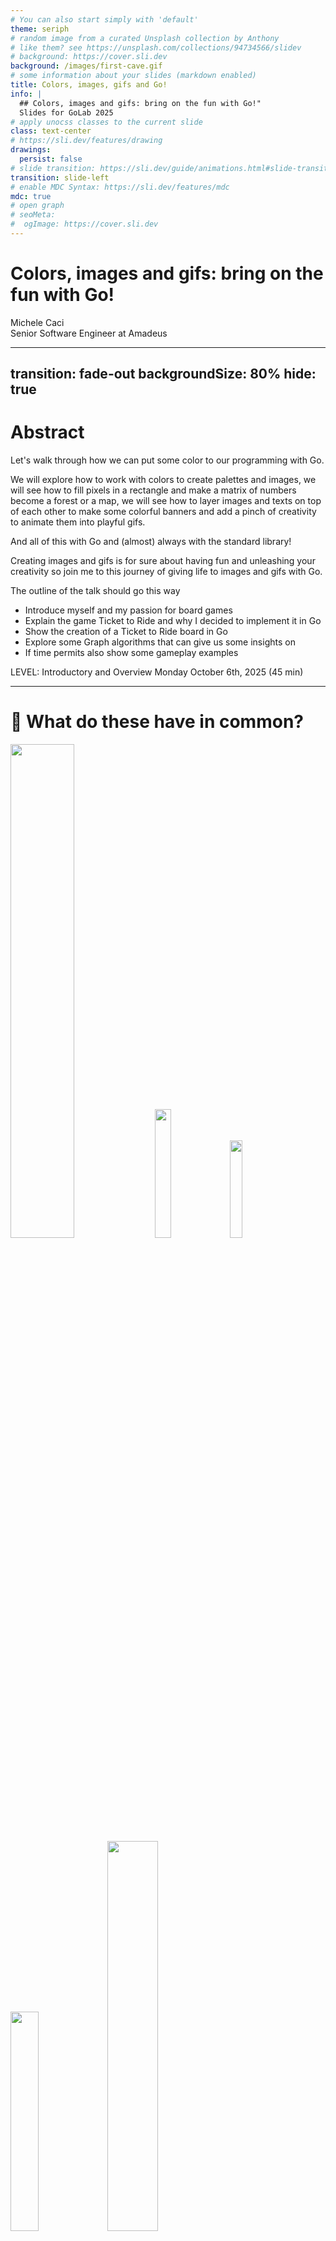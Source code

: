 ```yaml
---
# You can also start simply with 'default'
theme: seriph
# random image from a curated Unsplash collection by Anthony
# like them? see https://unsplash.com/collections/94734566/slidev
# background: https://cover.sli.dev
background: /images/first-cave.gif
# some information about your slides (markdown enabled)
title: Colors, images, gifs and Go!
info: |
  ## Colors, images and gifs: bring on the fun with Go!"
  Slides for GoLab 2025
# apply unocss classes to the current slide
class: text-center
# https://sli.dev/features/drawing
drawings:
  persist: false
# slide transition: https://sli.dev/guide/animations.html#slide-transitions
transition: slide-left
# enable MDC Syntax: https://sli.dev/features/mdc
mdc: true
# open graph
# seoMeta:
#  ogImage: https://cover.sli.dev
---
```


# Colors, images and gifs: bring on the fun with Go!

<div class="absolute bottom-10 text-left">
    <div>Michele Caci</div>
    <div>Senior Software Engineer at Amadeus</div>
    <div class="flex m-0 gap-1">
      <a href="https://github.com/mcaci" target="_blank" alt="Michele's GitHub" title="Michele's GitHub"
        class="text-xl slidev-icon-btn opacity-50 !border-none !hover:text-white">
        <carbon-logo-github />
      </a>
      <a href="https://x.com/goMicheleCaci" target="_blank" alt="Michele's X" title="Michele's X"
        class="text-xl slidev-icon-btn opacity-50 !border-none !hover:text-white">
        <carbon-logo-x />
      </a>
      <a href="https://www.linkedin.com/in/michele-caci-47770132/" target="_blank" alt="Michele's Linkedin" title="Michele's Linkedin"
        class="text-xl slidev-icon-btn opacity-50 !border-none !hover:text-white">
        <carbon-logo-linkedin />
      </a>
    </div>
</div>

---
transition: fade-out
backgroundSize: 80%
hide: true
---

# Abstract

<!-- layout: image-right -->

Let's walk through how we can put some color to our programming with Go.

We will explore how to work with colors to create palettes and images, we will see how to fill pixels in a rectangle and make a matrix of numbers become a forest or a map, we will see how to layer images and texts on top of each other to make some colorful banners and add a pinch of creativity to animate them into playful gifs.

And all of this with Go and (almost) always with the standard library!

Creating images and gifs is for sure about having fun and unleashing your creativity so join me to this journey of giving life to images and gifs with Go.

The outline of the talk should go this way

- Introduce myself and my passion for board games
- Explain the game Ticket to Ride and why I decided to implement it in Go
- Show the creation of a Ticket to Ride board in Go
- Explore some Graph algorithms that can give us some insights on
- If time permits also show some gameplay examples

LEVEL: Introductory and Overview
Monday October 6th, 2025 (45 min)

---

# 🧠 What do these have in common?

<img src="/images/actual-cave-with-sand.png" class="absolute top-25 left-20" style="width: 45%; height: auto;"/>
<img v-click="+1" src="/images/forest.png" class="absolute bottom-5 left-10" style="width: 23%; height: auto;"/>
<img v-click="+2" src="/images/bgGradient.png" class="absolute bottom-25 left-85" style="width: 20%; height: auto;"/>
<img v-click="+3" src="/images/LunchBreak.gif" class="absolute bottom-8 left-67" style="width: 30%; height: auto;"/>
<img v-click="+4" src="/images/game_of_life.gif" class="absolute bottom-10 right-5" style="width: 40%; height: auto;"/>

<!-- Show a sequence of 3 images or gifs created with Go -->

---
layout: lblue-fact
---

They are all made in Go

---

# ⚠️ Disclaimer

In this talk you can expect a lot of:
- Images 🖼️
- GIFs 🎞️
- And Go 🐹

The code will be shared so your creativity can take over!
- Light up those pixels! 🧮
- Let's Put Some Color to Our Programming with Go
  - Unleashing creativity with pixels, palettes, and Go!

I tried to create **all** the images in this presentation using Go.

---

# 🎨 Why would you even create images or gifs in Go?

- I love Go
- It’s fun
- It’s weirdly satisfying
- It shows that Go can hold its ground when working with images
  - Go is not the first language mentioned for image creation, so of course I had to do that (wink to the way Ron Evans says, Go is not for that, so of course I had to do it in Go)
- 🎨 Why Color in Code?
  - Programming isn't just logic—it's also art
  - Go is fast, simple, and surprisingly good at graphics
  - We'll use (almost) only the standard library!

---

# 👋 Welcome!
- Who I am
- Why I love Go
- What this talk is about: creativity, color, and fun!

---

# 🖼️ Our First Image

The basics: step by step

<v-click>
1. We start by defining the bounds of the image as a rectangle.

```go
r := image.Rect(0, 0, 1024, 768) // A 1024x768 image
```
</v-click>

<v-click>
2. We create the image using the rectangle and a specific color space (RGBA).

```go
img := image.NewRGBA(r)
```
</v-click>

<v-click>
3. We set the pixels of the image to the color we want

```go
for x := range r.Max.X {
  for y := range r.Max.Y {
    img.Set(x, y, color.RGBA{G: 150, A: 255})
  }
}
```
</v-click>

<v-click>
4. We encode the image into a file with a specific format

</v-click>

<img v-click="1" src="/images/bounds.png" class="absolute top-18 right-10" style="width: 28%; height: auto;"/>
<img v-click="5" src="/images/green.png" class="absolute top-50 right-25" style="width: 30%; height: auto;"/>

---

# 🖼️ Our First Image

Full code

```go{all|11|12|13-17|18-19|all}
package main

import (
	"image"
	"image/color"
	"image/png"
	"os"
)

func main() {
	r := image.Rect(0, 0, 1024, 768)
	img := image.NewRGBA(r)
	for x := range r.Max.X {
		for y := range r.Max.Y {
			img.Set(x, y, color.RGBA{G: 150, A: 255})
		}
	}
	f, _ := os.Create("green.png")
	png.Encode(f, img)
}
```

<img v-click=5 src="/images/green.png" class="absolute top-50 right-25" style="width: 30%; height: auto;"/>

---

# 🎨 Beyond our First Image

````md magic-move
```go
img.Set(x, y, color.RGBA{G: 150, A: 255})
```

```go
img.Set(x, y, color.RGBA{B: 150, A: 255})
```

```go
var b, g uint8
switch (x/32 + y/32) % 2 {
case 0:
  b = 150
default:
  g = 150
}
img.Set(x, y, color.RGBA{B: b, G: g, A: 255})
```

```go
b := float64(x) / float64(r.Max.X) * 255
g := float64(y) / float64(r.Max.Y) * 255
img.Set(x, y, color.RGBA{B: uint8(b), G: uint8(g), A: 255})
```

```go
func paintWith(/***/) color.Color {
  /***/
}

img.Set(x, y, paintWith(/***/))
```
````

<v-click at=4>

````md magic-move
```go
func paintWith(x, y int, r image.Rectangle) color.Color {
  b := float64(x) / float64(r.Max.X) * 255
  g := float64(y) / float64(r.Max.Y) * 255
  return color.RGBA{B: uint8(b), G: uint8(g), A: 255}
}
```

```go
func paintWith(x, y int) color.Color {
  r := (1 + math.Cos(float64(x)/10)) * 255
  g := (1 + math.Sin(float64(y)/10)) * 255
  return color.RGBA{
    R: uint8(r),
    G: uint8(g),
    A: 255,
  }
}
```

```go
func paintWith(t time.Time) color.Color {
  nano := uint32(t.UnixNano())
  r := uint8((nano >> 16) & 0xFF)
  g := uint8((nano >> 8) & 0xFF)
  b := uint8(nano & 0xFF)
  return color.RGBA{
    R: uint8(r),
    G: uint8(g),
    B: uint8(b),
    A: 255,
  }
}
```
````
</v-click>

<img src="/images/green.png" class="absolute top-18 right-10" style="width: 28%; height: auto;"/>
<img v-click="+1" src="/images/blue.png" class="absolute top-35 right-20" style="width: 30%; height: auto;"/>
<img v-click="+2" src="/images/bgCheckerboard.png" class="absolute top-50 right-35" style="width: 30%; height: auto;"/>
<img v-click="+3" src="/images/bgGradient.png" class="absolute top-65 right-50" style="width: 28%; height: auto;"/>
<!-- <img v-click="+4" v-click.hide src="/images/bgGradient.png" class="absolute top-50 right-25" style="width: 50%; height: auto;"/> -->
<img v-click="+5" src="/images/plaid.png" class="absolute top-50 right-25" style="width: 40%; height: auto;"/>
<img v-click="+6" src="/images/timeflow.png" class="absolute top-50 right-25" style="width: 45%; height: auto;"/>
<img v-click="+7" src="/images/timeflow.gif" class="absolute top-21 right-5" style="width: 50%; height: auto;"/>

<!-- 
In the first image we started by setting all pixels to a fully opaque medium green (not too bright, not too dark)

We can easily change that to a fully opaque medium blue (not too bright, not too dark)

Or go even a bit further and create a checkerboard pattern or a gradient of blue and green where each pixel is a combination of blue and green that depend on the coordinates

We decide the color we want to paint the image the way we want and with the tools we want: our choice is just a function that decides what color goes where.

We can use math (yes, math) to create a nice plaid.

Or we can even visualize the flow of time. By the way if your really want to see how the fime flows, here it is... a malfunctioning TV screen: mystery solved, you're welcome.
-->

---
layout: lblue-fact
---

We decide what color to set for each pixels

<!-- And this is the basics of creating an image, now setting pixels is fun and imaginative, but we can use some tools to improve our outcome -->

---

# 🧮 From Numbers and Matrices

Images from input

```
100021112110202312022010330204312040000111012143445142221414240220240442332040010320133120230011020
111110201332323210211143123214321343332124211413115514155115511033421001222101204330001300333011010
222100123300231230122203432310224441551434231352112532354252244334410042212441233243220102033110020
212210311310102334321243104133012535144151532555155341325352512544453402400411340202133231000102020
112002102322001003304233302040124544411225523533534235113353522233535550432232202401221022110311110
112102131331201432320312233124434232544144233241123334112232531521542551332434224211234133132330300
...
```
or
```
...
SbcccccccaaaaacaaaaaaaaccccccaaaaaccccccccciiinnntttxxxEzzzzyyyyvvqqqjjjdddccccc
abcccccccccccccaaaaaaaaaccccaaaaaaccccccccciiinnnntttxxxxyyyyyvvvvqqjjjdddcccccc
abcccccccccccccaaaaaaaaaacccaaaaaacccccccccciiinnnttttxxxyyyyyvvvqqqjjjdddcccccc
abccccccccccccccccaaaaaaacccaaaaaaccccccccccciiinnnntttwyyywyyyvvrrrkkjdddcccccc
abcccccccccccccccaaaaaaaaccccaaaccccccccccccciiihnnnttwwwywwyyywvrrrkkkeeccccccc
abcccccccccccccccaaaaaaaaccccccccccccccccccccchhhmmmsswwwwwwwwwwwvrrkkkeeccccccc
abcccccccaacccccccacaaacccccccccccccccccccaacchhhhmmsswwwwwswwwwwrrrkkkeeccccccc
abcccccccaaaccacccccaaacccccccccccccccaaccaaccchhhmmssswwwssrrwwwrrrkkkeeccccccc
abcccccccaaaaaaacccccccccccaaaccccccccaaaaaaccchhhmmssssssssrrrrrrrrkkkeeaaacccc
abcccccaaaaaaaaccccccccccccaaaaccccccccaaaaaaachhhmmmssssssllrrrrrrkkkeeeaaacccc
abccccaaaaaaaaaccccccccccccaaaacccccccccaaaaacchhhmmmmsssllllllllkkkkkeeeaaacccc
...
```

<arrow v-click v-click.hide x1="170" y1="200"  x2="70" y2="150" color="#F00" width="2" arrowSize="1" />
<arrow v-click v-click.hide x1="180" y1="200"  x2="80" y2="150" color="#F00" width="2" arrowSize="1" />
<arrow v-click v-click.hide x1="190" y1="200"  x2="90" y2="150" color="#F00" width="2" arrowSize="1" />
<arrow v-click v-click.hide x1="200" y1="200"  x2="100" y2="150" color="#F00" width="2" arrowSize="1" />
<arrow v-click v-click.hide x1="210" y1="200"  x2="110" y2="150" color="#F00" width="2" arrowSize="1" />

---

# 🧮 From Numbers and Matrices

Images from input

```go
for x := range r.Max.X {
  for y := range r.Max.Y {
    img.Set(x, y, color.RGBA{
      G: 35 + uint8(175.0/float64(m[x][y]+1)),
      A: 255,
      })
  }
}
```

or

```go
for x := range r.Max.X {
  for y := range r.Max.Y {
    img.Set(x, y, color.RGBA{
      R: uint8(55 + 200*(float64(m[x][y])-('a'-1))/float64('z'+1-('a'-1))),
      G: uint8(50 + 150*(float64(m[x][y])-('a'-1))/float64('z'+1-('a'-1))),
      B: uint8(25 + 100*(float64(m[x][y])-('a'-1))/float64('z'+1-('a'-1))),
      A: 255,
    })
  }
}
```

<img v-click src="/images/forest.png" class="absolute top-35 left-55" style="width: 40%; height: auto;"/>
<img v-click src="/images/hill.png" class="absolute top-35 left-35" style="width: 70%; height: auto;"/>

---

# 🧮 From Numbers and Matrices

Images from more complex input

```
525,119 -> 525,122 -> 523,122 -> 523,125 -> 529,125 -> 529,122 -> 528,122 -> 528,119
497,69 -> 497,73 -> 489,73 -> 489,78 -> 504,78 -> 504,73 -> 501,73 -> 501,69
480,38 -> 480,31 -> 480,38 -> 482,38 -> 482,35 -> 482,38 -> 484,38 -> 484,35 -> 484,38 -> 486,38 -> 486,28 -> 486,38 -> 488,38 -> 488,36 -> 488,38
480,38 -> 480,31 -> 480,38 -> 482,38 -> 482,35 -> 482,38 -> 484,38 -> 484,35 -> 484,38 -> 486,38 -> 486,28 -> 486,38 -> 488,38 -> 488,36 -> 488,38
...
```

<v-click>

These are `(x, y)` coordinates in a 2D space representing lines of rock walls inside a cave.
</v-click>

<v-clicks depth="2">

- `525,119 -> 525,122` is a vertical wall between those two coordinates.
- `525,122 -> 523,122` is a horizontal wall between those coordinates.
</v-clicks>

<v-click>

Build a matrix of representing this cave from the rules above and use it as input.
</v-click>

---

# 🧮 From Numbers and Matrices

Images from more complex input

```go
// var cave [][]byte
for i := range cave {
  for j := range cave[i] {
    var r, g, b uint8
    switch cave[i][j] {
    case 0:
      r, g, b = 25, 10, 0 // ~ black
    case '*':
      r, g, b = 150, 150, 0 // yellow
    default:
      r, g, b = 200, 100, 0 // orange
    }
    img.Set(j, i, color.RGBA{R: r, G: g, B: b, A: 255})
  }
}
```

<img v-click v-click.hide src="/images/cave.png" class="absolute top-45 left-35" style="width: 70%; height: auto;"/>

<v-click>Wait, sand is coming down inside the cave!</v-click>

<img v-click src="/images/first-cave.gif" class="absolute top-45 left-35" style="width: 70%; height: auto;"/>
<img v-click src="/images/cave-with-sand.png" class="absolute top-45 left-35" style="width: 70%; height: auto;"/>
<img v-click src="/images/actual-cave-with-sand.png" class="absolute top-45 left-35" style="width: 70%; height: auto;"/>

---

# 🧮 From Numbers and Matrices

How about a real world example

Making the github contribution table is just like creating another matrix and filling the image with the appropriate colors

And github gives us all the information we need:

```html
<td ... id="contribution-day-component-3-6" data-level="3" ...></td>
```

- `id` attribute has the (x, y) coordinates
- `data-level` has the color to use in the table

and I mean a precise color from a palette, which is easily definable in Go

```go
// type color.Palette []color.Color
p := color.Palette{
  color.RGBA{R: 239 G: 242 B: 245 A: 255},  // 0xEFF2F5
  color.RGBA{R: 172 G: 238 B: 187 A: 255},  // 0xACEEBB
  color.RGBA{R: 74  G: 194 B: 107 A: 255},  // 0x4AC26B
  color.RGBA{R: 45  G: 164 B: 78  A: 255},  // 0x2DA44E
  color.RGBA{R: 17  G: 99  B: 41  A: 255},  // 0x116329
}
```



<img src="/images/actual-gh-contributions.png" class="absolute top-50 right-15" style="width: 40%; height: auto;"/>
<arrow v-click x1="700" y1="325" x2="855" y2="295" color="#F00" width="2" arrowSize="1" />
<img v-click src="/images/generated-gh-contributions.png" class="absolute bottom-20 right-15" style="width: 40%; height: auto;"/>

---

# 🧮 From Numbers and Matrices

- Visualizing matrices as forests, terrain, or heatmaps
- Mapping values to colors
- Example: turning a grid of numbers into a landscape

---
layout: lblue-fact
---

Fun fact

<!-- 
Add joke about the matrix movie and or bitmaps 
-->

---
layout: fact
---

Piet Mondrian famously used Go to paint his "Composition with Red, Blue and Yellow" painting in 1930

<img src="/images/Piet_Mondriaan.jpg" class="absolute top-5 left-15" style="width: 15%; height: auto;"/>
<img v-click v-click.hide src="/images/Piet_Mondriaan,_1930_-_Mondrian_Composition_II_in_Red,_Blue,_and_Yellow.jpg" class="absolute top-10 left-60" style="width: 50%; height: auto;"/>
<img v-click src="/images/Piet_Mondriaan,_1930_-_Mondrian_Composition_II_in_Red,_Blue,_and_Yellow.jpg" class="absolute bottom-20 right-15" style="width: 10%; height: auto;"/>

---

# Making Art with Go

Piet Go-ndrian

Easiest way: https://www.google.com/search?q=piet+mondrian&client=ms-android-google&sca_esv=e34a8a4f92e4e401&udm=2&biw=411&bih=785&sxsrf=AE3TifMXRufYHwbrEiyrTi5GI1jaf5AZUg%3A1755465000360&ei=KEWiaPXiFa6HkdUPmJ7RoAg&gs_ssp=eJzj4tTP1TdILspLMjVg9OItyEwtUcjNz0spykzMAwBr0Qib&oq=piet+&gs_lp=EhJtb2JpbGUtZ3dzLXdpei1pbWciBXBpZXQgKgIIADIFEC4YgAQyBRAAGIAEMgUQLhiABDIFEC4YgAQyBRAAGIAESMU2UKwSWL4mcAJ4AJABAJgBgQGgAbkDqgEDNC4xuAEByAEA-AEBmAIHoALeA6gCBcICChAjGCcYyQIY6gLCAgcQIxgnGMkCwgIKEC4YgAQYQxiKBcICChAAGIAEGEMYigXCAgsQLhiABBjHARivAZgDBJIHAzYuMaAHhC-yBwM0LjG4B9YDwgcDMi03yAch&sclient=mobile-gws-wiz-img

---

## 🖼️ Layering Images and Text
- Composing visuals with layers
- Adding text overlays
- Creating banners and posters

---

## 🎞️ Animating with Go
- Making playful GIFs
- Frame-by-frame animation
- Example: animated banner or pixel art

---

## 🧰 Tools & Techniques
- Go packages used (mostly standard library)
- Tips for working with images and pixels
- How to stay creative while coding
---

## 🧠 What You Can Build
- Fun projects: maps, games, visualizations
- Ideas to explore on your own
- Encouragement to experiment!

---

## 🙌 Wrapping Up
- Recap of what we covered
- Resources and links
- Final thoughts: code is a canvas!

---

## 💬 Q&A
- Ask me anything!
- Connect with me online

---
layout: lblue-end
---

<div class="text-white font-size-10">
Thank you very much!
</div>

<div class="absolute bottom-10">
  <div  class="text-white">Michele Caci</div>
  <div class="flex m-0 gap-1">
    <a href="https://github.com/mcaci" target="_blank" alt="Michele's GitHub" title="Michele's GitHub"
      class="text-xl slidev-icon-btn opacity-50 !border-none !hover:text-white">
      <carbon-logo-github />
    </a>
    <a href="https://x.com/goMicheleCaci" target="_blank" alt="Michele's X" title="Michele's X"
      class="text-xl slidev-icon-btn opacity-50 !border-none !hover:text-white">
      <carbon-logo-x />
    </a>
    <a href="https://www.linkedin.com/in/michele-caci-47770132/" target="_blank" alt="Michele's Linkedin" title="Michele's Linkedin"
      class="text-xl slidev-icon-btn opacity-50 !border-none !hover:text-white">
      <carbon-logo-linkedin />
    </a>
  </div>
</div>

<!-- HOW ABOUT A FUNNY IDEA FOR PEACE OUT? LIKE A ENDING CREDITS? OR SOMETHING ELSE? TO BE SEEN -->